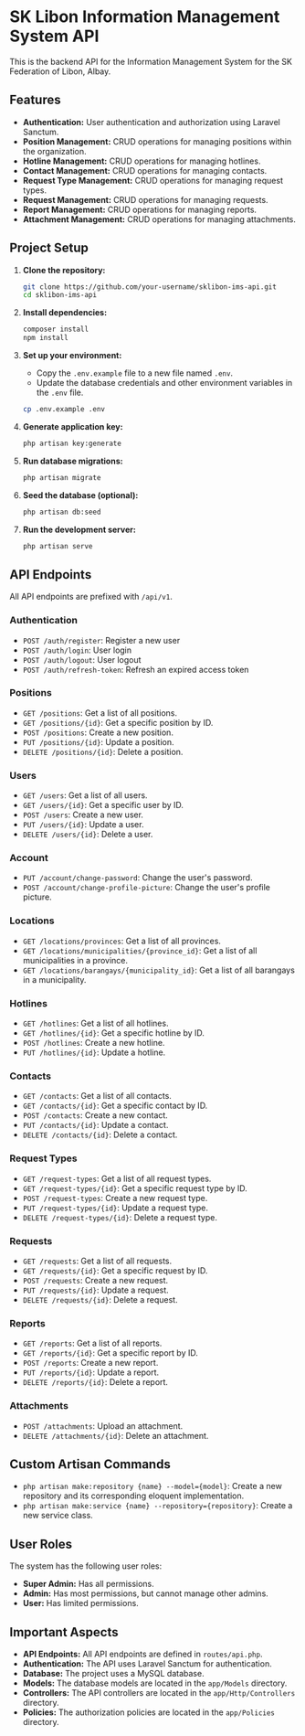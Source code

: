 # SK Libon Information Management System API

This is the backend API for the Information Management System for the SK Federation of Libon, Albay.

## Features

*   **Authentication:** User authentication and authorization using Laravel Sanctum.
*   **Position Management:** CRUD operations for managing positions within the organization.
*   **Hotline Management:** CRUD operations for managing hotlines.
*   **Contact Management:** CRUD operations for managing contacts.
*   **Request Type Management:** CRUD operations for managing request types.
*   **Request Management:** CRUD operations for managing requests.
*   **Report Management:** CRUD operations for managing reports.
*   **Attachment Management:** CRUD operations for managing attachments.

## Project Setup

1.  **Clone the repository:**
    ```bash
    git clone https://github.com/your-username/sklibon-ims-api.git
    cd sklibon-ims-api
    ```

2.  **Install dependencies:**
    ```bash
    composer install
    npm install
    ```

3.  **Set up your environment:**
    -   Copy the `.env.example` file to a new file named `.env`.
    -   Update the database credentials and other environment variables in the `.env` file.
    ```bash
    cp .env.example .env
    ```

4.  **Generate application key:**
    ```bash
    php artisan key:generate
    ```

5.  **Run database migrations:**
    ```bash
    php artisan migrate
    ```

6.  **Seed the database (optional):**
    ```bash
    php artisan db:seed
    ```

7.  **Run the development server:**
    ```bash
    php artisan serve
    ```

## API Endpoints

All API endpoints are prefixed with `/api/v1`.

### Authentication

*   `POST /auth/register`: Register a new user
*   `POST /auth/login`: User login
*   `POST /auth/logout`: User logout
*   `POST /auth/refresh-token`: Refresh an expired access token

### Positions

*   `GET /positions`: Get a list of all positions.
*   `GET /positions/{id}`: Get a specific position by ID.
*   `POST /positions`: Create a new position.
*   `PUT /positions/{id}`: Update a position.
*   `DELETE /positions/{id}`: Delete a position.

### Users

*   `GET /users`: Get a list of all users.
*   `GET /users/{id}`: Get a specific user by ID.
*   `POST /users`: Create a new user.
*   `PUT /users/{id}`: Update a user.
*   `DELETE /users/{id}`: Delete a user.

### Account

*   `PUT /account/change-password`: Change the user's password.
*   `POST /account/change-profile-picture`: Change the user's profile picture.

### Locations

*   `GET /locations/provinces`: Get a list of all provinces.
*   `GET /locations/municipalities/{province_id}`: Get a list of all municipalities in a province.
*   `GET /locations/barangays/{municipality_id}`: Get a list of all barangays in a municipality.

### Hotlines

*   `GET /hotlines`: Get a list of all hotlines.
*   `GET /hotlines/{id}`: Get a specific hotline by ID.
*   `POST /hotlines`: Create a new hotline.
*   `PUT /hotlines/{id}`: Update a hotline.

### Contacts

*   `GET /contacts`: Get a list of all contacts.
*   `GET /contacts/{id}`: Get a specific contact by ID.
*   `POST /contacts`: Create a new contact.
*   `PUT /contacts/{id}`: Update a contact.
*   `DELETE /contacts/{id}`: Delete a contact.

### Request Types

*   `GET /request-types`: Get a list of all request types.
*   `GET /request-types/{id}`: Get a specific request type by ID.
*   `POST /request-types`: Create a new request type.
*   `PUT /request-types/{id}`: Update a request type.
*   `DELETE /request-types/{id}`: Delete a request type.

### Requests

*   `GET /requests`: Get a list of all requests.
*   `GET /requests/{id}`: Get a specific request by ID.
*   `POST /requests`: Create a new request.
*   `PUT /requests/{id}`: Update a request.
*   `DELETE /requests/{id}`: Delete a request.

### Reports

*   `GET /reports`: Get a list of all reports.
*   `GET /reports/{id}`: Get a specific report by ID.
*   `POST /reports`: Create a new report.
*   `PUT /reports/{id}`: Update a report.
*   `DELETE /reports/{id}`: Delete a report.

### Attachments

*   `POST /attachments`: Upload an attachment.
*   `DELETE /attachments/{id}`: Delete an attachment.


## Custom Artisan Commands

*   `php artisan make:repository {name} --model={model}`: Create a new repository and its corresponding eloquent implementation.
*   `php artisan make:service {name} --repository={repository}`: Create a new service class.

## User Roles

The system has the following user roles:

*   **Super Admin:** Has all permissions.
*   **Admin:** Has most permissions, but cannot manage other admins.
*   **User:** Has limited permissions.

## Important Aspects

*   **API Endpoints:** All API endpoints are defined in `routes/api.php`.
*   **Authentication:** The API uses Laravel Sanctum for authentication.
*   **Database:** The project uses a MySQL database.
*   **Models:** The database models are located in the `app/Models` directory.
*   **Controllers:** The API controllers are located in the `app/Http/Controllers` directory.
*   **Policies:** The authorization policies are located in the `app/Policies` directory.
